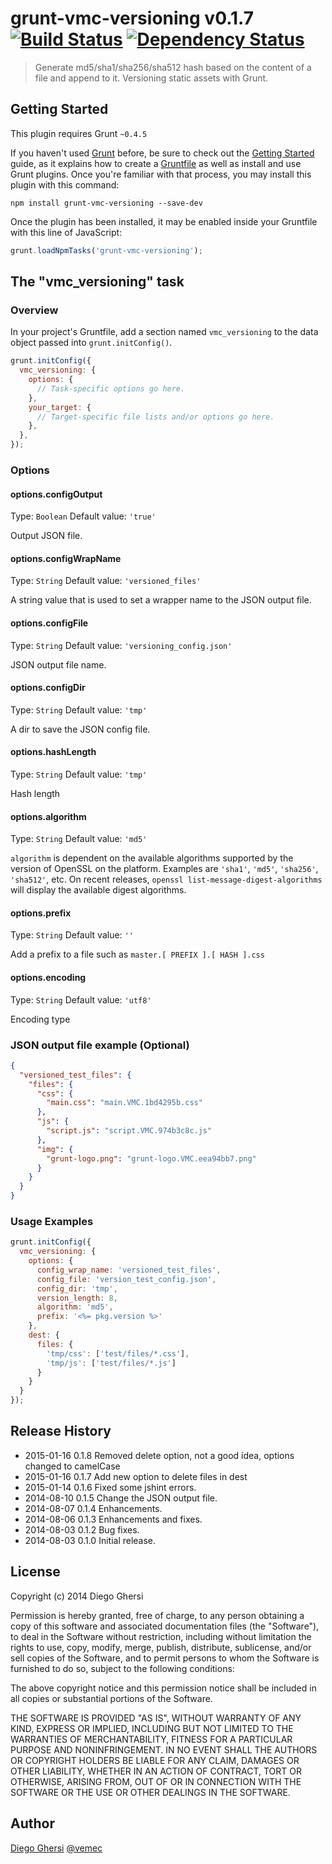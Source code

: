 # grunt-vmc-versioning v0.1.7 [![Build Status](https://travis-ci.org/vemec/grunt-vmc-versioning.svg?branch=master)](https://travis-ci.org/vemec/grunt-vmc-versioning) [![Dependency Status](https://david-dm.org/vemec/grunt-vmc-versioning.svg)](https://david-dm.org/vemec/grunt-vmc-versioning)

> Generate md5/sha1/sha256/sha512 hash based on the content of a file and append to it. Versioning static assets with Grunt.

## Getting Started
This plugin requires Grunt `~0.4.5`

If you haven't used [Grunt](http://gruntjs.com/) before, be sure to check out the [Getting Started](http://gruntjs.com/getting-started) guide, as it explains how to create a [Gruntfile](http://gruntjs.com/sample-gruntfile) as well as install and use Grunt plugins. Once you're familiar with that process, you may install this plugin with this command:

```shell
npm install grunt-vmc-versioning --save-dev
```

Once the plugin has been installed, it may be enabled inside your Gruntfile with this line of JavaScript:

```js
grunt.loadNpmTasks('grunt-vmc-versioning');
```

## The "vmc_versioning" task

### Overview
In your project's Gruntfile, add a section named `vmc_versioning` to the data object passed into `grunt.initConfig()`.

```js
grunt.initConfig({
  vmc_versioning: {
    options: {
      // Task-specific options go here.
    },
    your_target: {
      // Target-specific file lists and/or options go here.
    },
  },
});
```

### Options

#### options.configOutput
Type: `Boolean`
Default value: `'true'`

Output JSON file.

#### options.configWrapName
Type: `String`
Default value: `'versioned_files'`

A string value that is used to set a wrapper name to the JSON output file.

#### options.configFile
Type: `String`
Default value: `'versioning_config.json'`

JSON output file name.

#### options.configDir
Type: `String`
Default value: `'tmp'`

A dir to save the JSON config file.

#### options.hashLength
Type: `String`
Default value: `'tmp'`

Hash length

#### options.algorithm
Type: `String`
Default value: `'md5'`

`algorithm` is dependent on the available algorithms supported by the version of OpenSSL on the platform. Examples are `'sha1'`, `'md5'`, `'sha256'`, `'sha512'`, etc. On recent releases, `openssl list-message-digest-algorithms` will display the available digest algorithms.


#### options.prefix
Type: `String`
Default value: `''`

Add a prefix to a file such as `master.[ PREFIX ].[ HASH ].css`


#### options.encoding
Type: `String`
Default value: `'utf8'`

Encoding type


### JSON output file example (Optional)
```json
{
  "versioned_test_files": {
    "files": {
      "css": {
        "main.css": "main.VMC.1bd4295b.css"
      },
      "js": {
        "script.js": "script.VMC.974b3c8c.js"
      },
      "img": {
        "grunt-logo.png": "grunt-logo.VMC.eea94bb7.png"
      }
    }
  }
}
```

### Usage Examples

```js
grunt.initConfig({
  vmc_versioning: {
    options: {
      config_wrap_name: 'versioned_test_files',
      config_file: 'version_test_config.json',
      config_dir: 'tmp',
      version_length: 8,
      algorithm: 'md5',
      prefix: '<%= pkg.version %>'
    },
    dest: {
      files: {
        'tmp/css': ['test/files/*.css'],
        'tmp/js': ['test/files/*.js']
      }
    }
  }
});
```

## Release History
- 2015-01-16 0.1.8 Removed delete option, not a good idea, options changed to camelCase
- 2015-01-16 0.1.7 Add new option to delete files in dest
- 2015-01-14 0.1.6 Fixed some jshint errors.
- 2014-08-10 0.1.5 Change the JSON output file.
- 2014-08-07 0.1.4 Enhancements.
- 2014-08-06 0.1.3 Enhancements and fixes.
- 2014-08-03 0.1.2 Bug fixes.
- 2014-08-03 0.1.0 Initial release.

## License
Copyright (c) 2014 Diego Ghersi

Permission is hereby granted, free of charge, to any person
obtaining a copy of this software and associated documentation
files (the "Software"), to deal in the Software without
restriction, including without limitation the rights to use,
copy, modify, merge, publish, distribute, sublicense, and/or sell
copies of the Software, and to permit persons to whom the
Software is furnished to do so, subject to the following
conditions:

The above copyright notice and this permission notice shall be
included in all copies or substantial portions of the Software.

THE SOFTWARE IS PROVIDED "AS IS", WITHOUT WARRANTY OF ANY KIND,
EXPRESS OR IMPLIED, INCLUDING BUT NOT LIMITED TO THE WARRANTIES
OF MERCHANTABILITY, FITNESS FOR A PARTICULAR PURPOSE AND
NONINFRINGEMENT. IN NO EVENT SHALL THE AUTHORS OR COPYRIGHT
HOLDERS BE LIABLE FOR ANY CLAIM, DAMAGES OR OTHER LIABILITY,
WHETHER IN AN ACTION OF CONTRACT, TORT OR OTHERWISE, ARISING
FROM, OUT OF OR IN CONNECTION WITH THE SOFTWARE OR THE USE OR
OTHER DEALINGS IN THE SOFTWARE.

## Author
[Diego Ghersi](https://github.com/vemec) [@vemec](https://twitter.com/vemec)
